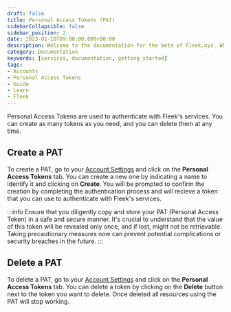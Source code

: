 ```yaml
---
draft: false
title: Personal Access Tokens (PAT)
sidebarCollapsible: false
sidebar_position: 2
date: 2023-01-10T09:00:00.000+00:00
description: Welcome to the documentation for the beta of Fleek.xyz. Whether you are an expert or an absolute beginner, you'll find your answers here.
category: Documentation
keywords: [services, documentation, getting started]
tags:
- Accounts
- Personal Access Tokens
- Guide
- Learn
- Fleek
---
```


Personal Access Tokens are used to authenticate with Fleek's services. You can create as many tokens as you need, and you can delete them at any time.

## Create a PAT

To create a PAT, go to your [Account Settings](https://app.fleek.xyz/profile/settings) and click on the **Personal Access Tokens** tab. You can create a new one by indicating a name to identify it and clicking on **Create**. You will be prompted to confirm the creation by completing the authentication process and will recieve a token that you can use to authenticate with Fleek's services.

:::info
Ensure that you diligently copy and store your PAT (Personal Access Token) in a safe and secure manner. It's crucial to understand that the value of this token will be revealed only once, and if lost, might not be retrievable. Taking precautionary measures now can prevent potential complications or security breaches in the future.
:::

## Delete a PAT

To delete a PAT, go to your [Account Settings](https://app.fleek.xyz/profile/settings) and click on the **Personal Access Tokens** tab. You can delete a token by clicking on the **Delete** button next to the token you want to delete. Once deleted all resources using the PAT will stop working.